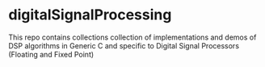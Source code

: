 # digitalSignalProcessing

This repo contains collections collection of implementations and demos of DSP algorithms in Generic C and specific to Digital Signal Processors (Floating and Fixed Point)
